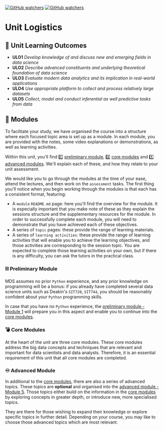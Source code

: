[![GitHub watchers](https://img.shields.io/badge/tulip--lab-Modern--Data--Science-brightgreen)](../README.md)
[![GitHub watchers](https://img.shields.io/badge/Module-Induction-orange)](README.md)

# Unit Logistics

## :dart: Unit Learning Outcomes 

- **ULO1** *Develop knowledge of and discuss new and emerging fields in data science*
- **ULO2** *Describe advanced constituents and underlying theoretical foundation of data science*
- **ULO3** *Evaluate modern data analytics and its implication in real-world applications*
- **ULO4** *Use appropriate platform to collect and process relatively large datasets*
- **ULO5** *Collect, model and conduct inferential as well predictive tasks from data*

## :microscope: Modules

To facilitate your study, we have organised the course into a structure where each focused topic area is set up as a module. In each module, you are provided with the notes, some video explanations or demonstrations, as well as learning activities.

Within this unit, you'll find :one: [preliminary module](#preliminary-modules), :three: [core modules](#core-modules) and :one: [advanced modules](#advanced-modules). We'll explain each of these, and how they relate to your unit assessment.

We would like you to go through the modules at the time of your ease, attend the lectures, and then work on the `assessment` tasks. The first thing you'll notice when you begin working through the modules is that each has a consistent format, featuring:

- A `module` `README.md` page: here you'll find the overview for the module. It is especially important that you make note of these as they explain the sessions structure and the supplementary resources for the module. In order to successfully complete each module, you will need to demonstrate that you have achieved each of these objectives.
- A series of `topic` pages: these provide the range of learning materials.
- A series of `learning activities`: these provide the range of learning activities that will enable you to achieve the learning objectives, and those activities are corresponding to the session topic. You are expected to complete those learning activities on your own, but if there is any difficulty, you can ask the tutors in the practical class.  

### :chains: Preliminary Module

MDS assumes no prior `Python` experience, and any prior knowledge on programming will be a bonus: if you already have completed several data science units such as Deakin's `SIT720`, `SIT744`, you should be reasonably confident about your `Python` programming skills.

In case that you have no `Python` experience, the [preliminary module - Module 1](../M01-Python/README.md) will prepare you in this aspect and enable you to continue into the [core modules](#core-modules). 

### :bomb: Core Modules

At the heart of the unit are three core modules. These core modules address the big data concepts and techniques that are relevant and important for data scientists and data analysts. Therefore, it is an essential requirement of this unit that all core modules are completed.

### :infinity: Advanced Module

In additional to the [core modules](#core-modules), there are also a series of advanced topics. These topics are **optional** and organised into the [advanced module - Module 5](../M05-Advanced/README.md). Those topics either build on the information in the [core modules](#core-modules) by exploring concepts in greater depth, or introduce new, more specialised topics.

They are there for those wishing to expand their knowledge or explore specific topics in further detail. Depending on your course, you may like to choose those advanced topics which are most relevant.

